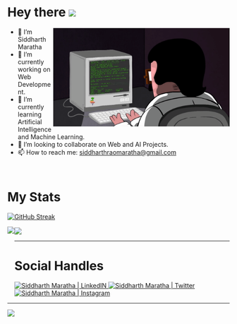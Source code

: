<!-- Hi there 👋-->
# Hey there <img src="https://media.giphy.com/media/hvRJCLFzcasrR4ia7z/giphy.gif" width="25px">

<img
  align="right"
  width="400px"
  src="./programming.gif"
/>

- 👋 I’m Siddharth Maratha
- 🔭 I’m currently working on Web Development.
- 🌱 I’m currently learning Artificial Intelligence and Machine Learning.
- 👯 I’m looking to collaborate on Web and AI Projects. 
- 📫 How to reach me: siddharthraomaratha@gmail.com 

<br />

# My Stats
<span>
  
<!--  ![Siddharth's GitHub stats](https://github-readme-stats.vercel.app/api?username=siddharthmaratha&theme=highcontrast&show_icons=true)  -->
[![GitHub Streak](https://github-readme-streak-stats.herokuapp.com/?user=siddharthmaratha&theme=neon-dark)](https://git.io/streak-stats)

<img
  align="left"
  height="165"
  src="https://github-readme-stats.vercel.app/api?username=siddharthmaratha&count_private=true&show_icons=true&custom_title=Github%20Status&hide=issues&hide_border=true&bg_color=ffffff00&title_color=f65800&icon_color=32ff7b&text_color=FF7B32"
/>

<img
  align="center"
  src="https://github-readme-stats.vercel.app/api/top-langs/?username=rafacdomin&layout=compact&exclude_repo=PingMeRN&hide_border=true&bg_color=ffffff00&title_color=f65800&icon_color=32ff7b&text_color=FF7B32"
/>


<!-- ![Siddharth's GitHub stats](https://github-readme-stats.vercel.app/api?username=siddharthmaratha&show_icons=true&theme=dark)

[![Top Langs](https://github-readme-stats.vercel.app/api/top-langs/?username=siddharthmaratha&layout=compact)](https://github.com/anuraghazra/github-readme-stats) 
-->
  
</span>

<hr>

# Social Handles

<a href="https://www.linkedin.com/in/siddharth-maratha-390993194/" target="_blank">
  <img alt="Siddharth Maratha | LinkedIN" width="42px" src="https://raw.githubusercontent.com/peterthehan/peterthehan/master/assets/linkedin.svg" />
</a>
<a href="https://twitter.com/SiddharthhRao/" target="_blank">
  <img alt="Siddharth Maratha | Twitter" width="42px" src="https://raw.githubusercontent.com/peterthehan/peterthehan/master/assets/twitter.svg" />
</a>
<a href="https://instagram.com/siddharth_.24/" target="_blank">
  <img alt="Siddharth Maratha | Instagram" width="42px" src="https://image.flaticon.com/icons/png/512/1384/1384063.png">
</a>

<!-- <a href="mailto:siddharthraomaratha@gmail.com">
    <img src="https://img.shields.io/badge/-siddharthraomaratha@gmail.com-c14438?style=flat-square&logo=Gmail&logoColor=white&link=mailto:siddharthraomaratha@gmail.com" width="202px" height="22px" />
  </a>
-->

<hr>

![](https://komarev.com/ghpvc/?username=your-github-siddharthmaratha&color=red&style=plastic)

